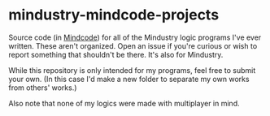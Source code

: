 # mindustry-mindcode-projects
Source code (in [Mindcode]([url](https://github.com/cardillan/mindcode))) for all of the Mindustry logic programs I've ever written. These aren't organized. Open an issue if you're curious or wish to report something that shouldn't be there. It's also for Mindustry. 

While this repository is only intended for my programs, feel free to submit your own. (In this case I'd make a new folder to separate my own works from others' works.) 

Also note that none of my logics were made with multiplayer in mind. 
